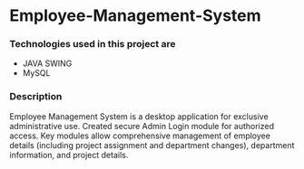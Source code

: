 # Employee-Management-System
### Technologies used in this project are
* JAVA SWING
* MySQL

### Description

Employee Management System is a desktop application for exclusive administrative use. Created secure Admin Login module for authorized access. Key modules allow comprehensive management of employee details (including project assignment and department changes), department information, and project details.
